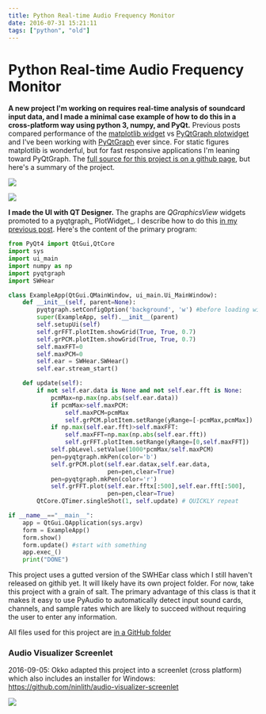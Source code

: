 ```yaml
---
title: Python Real-time Audio Frequency Monitor
date: 2016-07-31 15:21:11
tags: ["python", "old"]
---
```


# Python Real-time Audio Frequency Monitor

__A new project I'm working on requires real-time analysis of soundcard input data, and I made a minimal case example of how to do this in a cross-platform way using python 3, numpy, and PyQt.__ Previous posts compared performance of the [matplotlib widget](https://www.swharden.com/wp/2016-07-30-live-data-in-pyqt4-with-matplotlibwidget/) vs [PyQtGraph plotwidget](https://www.swharden.com/wp/2016-07-31-live-data-in-pyqt4-with-plotwidget/) and I've been working with [PyQtGraph](http://www.pyqtgraph.org/) ever since. For static figures matplotlib is wonderful, but for fast responsive applications I'm leaning toward PyQtGraph. The [full source for this project is on a github page](https://github.com/swharden/Python-GUI-examples/tree/master/2016-07-37_qt_audio_monitor), but here's a summary of the project.

<div class="text-center img-border img-small">

![](demo-1.gif)

</div>

![](https://www.youtube.com/embed/lDS9rI0o6mM)

__I made the UI with QT Designer.__ The graphs are _QGraphicsView_ widgets promoted to a pyqtgraph_ PlotWidget_. I describe how to do this [in my previous post](https://www.swharden.com/wp/2016-07-31-live-data-in-pyqt4-with-plotwidget/). Here's the content of the primary program:

```python
from PyQt4 import QtGui,QtCore
import sys
import ui_main
import numpy as np
import pyqtgraph
import SWHear

class ExampleApp(QtGui.QMainWindow, ui_main.Ui_MainWindow):
    def __init__(self, parent=None):
        pyqtgraph.setConfigOption('background', 'w') #before loading widget
        super(ExampleApp, self).__init__(parent)
        self.setupUi(self)
        self.grFFT.plotItem.showGrid(True, True, 0.7)
        self.grPCM.plotItem.showGrid(True, True, 0.7)
        self.maxFFT=0
        self.maxPCM=0
        self.ear = SWHear.SWHear()
        self.ear.stream_start()

    def update(self):
        if not self.ear.data is None and not self.ear.fft is None:
            pcmMax=np.max(np.abs(self.ear.data))
            if pcmMax>self.maxPCM:
                self.maxPCM=pcmMax
                self.grPCM.plotItem.setRange(yRange=[-pcmMax,pcmMax])
            if np.max(self.ear.fft)>self.maxFFT:
                self.maxFFT=np.max(np.abs(self.ear.fft))
                self.grFFT.plotItem.setRange(yRange=[0,self.maxFFT])
            self.pbLevel.setValue(1000*pcmMax/self.maxPCM)
            pen=pyqtgraph.mkPen(color='b')
            self.grPCM.plot(self.ear.datax,self.ear.data,
                            pen=pen,clear=True)
            pen=pyqtgraph.mkPen(color='r')
            self.grFFT.plot(self.ear.fftx[:500],self.ear.fft[:500],
                            pen=pen,clear=True)
        QtCore.QTimer.singleShot(1, self.update) # QUICKLY repeat

if __name__=="__main__":
    app = QtGui.QApplication(sys.argv)
    form = ExampleApp()
    form.show()
    form.update() #start with something
    app.exec_()
    print("DONE")

```

This project uses a gutted version of the SWHEar class which I still haven't released on githib yet. It will likely have its own project folder. For now, take this project with a grain of salt. The primary advantage of this class is that it makes it easy to use PyAudio to automatically detect input sound cards, channels, and sample rates which are likely to succeed without requiring the user to enter any information.

All files used for this project are [in a GitHub folder](https://github.com/swharden/Python-GUI-examples/tree/master/2016-07-37_qt_audio_monitor)

### Audio Visualizer Screenlet

2016-09-05: Okko adapted this project into a screenlet (cross platform) which also includes an installer for Windows: https://github.com/ninlith/audio-visualizer-screenlet

<div class="text-center img-border">

[![](widget_thumb.jpg)](widget.png)

</div>